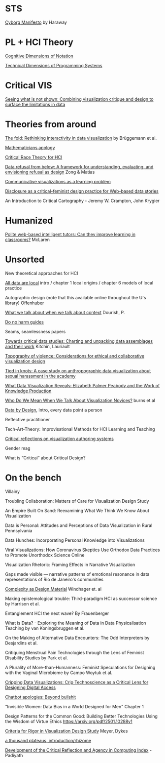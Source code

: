 # STS

[Cyborg Manifesto](https://usa.anarchistlibraries.net/library/donna-haraway-a-cyborg-manifesto) by Haraway

# PL + HCI Theory

[Cognitive Dimensions of Notation](https://www.cl.cam.ac.uk/~afb21/CognitiveDimensions/papers/Green1989.pdf)

[Technical Dimensions of Programming Systems](https://arxiv.org/abs/2302.10003)

# Critical VIS

[Seeing what is not shown: Combining visualization critique and design to surface the limitations in data](https://www.jbe-platform.com/content/journals/10.1075/idj.22006.hen)

# Theories from around

[The fold: Rethinking interactivity in data visualization](https://markjanbludau.de/Brueggemann2020_Fold.pdf) by Brüggemann et al.

[Mathematicians apology](https://www.cs.utexas.edu/~mitra/csSpring2024/cs309/Papers/A_Mathematicians_Apology.pdf)

[Critical Race Theory for HCI](https://dl.acm.org/doi/abs/10.1145/3313831.3376392)

[Data refusal from below: A framework for understanding, evaluating, and envisioning refusal as design](https://dl.acm.org/doi/full/10.1145/3630107) Zong & Matias

[Communicative visualizations as a learning problem](https://ieeexplore.ieee.org/abstract/document/9222102/)

[Disclosure as a critical-feminist design practice for Web-based data stories](https://firstmonday.org/ojs/index.php/fm/article/view/12712)

An Introduction to Critical Cartography - Jeremy W. Crampton, John Krygier

# Humanized

[Polite web-based intelligent tutors: Can they improve learning in classrooms?](https://www.sciencedirect.com/science/article/pii/S0360131510002824) McLaren

# Unsorted

New theoretical approaches for HCI

[All data are local](https://direct.mit.edu/books/book-pdf/2257207/book_9780262352215.pdf) intro / chapter 1 local origins / chapter 6 models of local practice

Autographic design (note that this available online throughout the U's library) Offenhuber

[What we talk about when we talk about context](https://doi.org/10.1007/s00779-003-0253-8) Dourish, P.

[Do no harm guides](https://www.urban.org/research/publication/do-no-harm-guide-applying-equity-awareness-data-visualization)

Seams, seamlessness papers

[Towards critical data studies: Charting and unpacking data assemblages and their work](https://papers.ssrn.com/sol3/papers.cfm?Abstract_id=2474112) Kitchin, Lauriault

[Topography of violence: Considerations for ethical and collaborative visualization design](https://onlinelibrary.wiley.com/doi/abs/10.1111/cgf.14285)

[Tied in knots: A case study on anthropographic data visualization about sexual harassment in the academy](https://ieeexplore.ieee.org/abstract/document/9307965)

[What Data Visualization Reveals: Elizabeth Palmer Peabody and the Work of Knowledge Production](https://hdsr.mitpress.mit.edu/pub/oraonikr)

[Who Do We Mean When We Talk About Visualization Novices?](https://dl.acm.org/doi/abs/10.1145/3544548.3581524) burns et al

[Data by Design](https://dataxdesign.io/), Intro, every data point a person

Reflective practitioner

Tech-Art-Theory: Improvisational Methods for HCI Learning and Teaching

[Critical reflections on visualization authoring systems](https://ieeexplore.ieee.org/abstract/document/8807226/)

Gender mag

What is “Critical” about Critical Design?

# On the bench

Villainy

Troubling Collaboration: Matters of Care for Visualization Design Study

An Empire Built On Sand: Reexamining What We Think We Know About Visualization

Data is Personal: Attitudes and Perceptions of Data Visualization in Rural Pennsylvania

Data Hunches: Incorporating Personal Knowledge into Visualizations

Viral Visualizations: How Coronavirus Skeptics Use Orthodox Data Practices to Promote Unorthodox Science Online

Visualization Rhetoric: Framing Effects in Narrative Visualization

Gaps made visible — narrative patterns of emotional resonance in data representations of Rio de Janeiro's communities

[Complexity as Design Material](https://arxiv.org/abs/2409.07465) Windhager et. al

Making epistemological trouble: Third-paradigm HCI as successor science by Harrison et al.

Entanglement HCI the next wave? By Frauenberger

What is Data? - Exploring the Meaning of Data in Data Physicalisation Teaching by van Koningsbruggen et al.

On the Making of Alternative Data Encounters: The Odd Interpreters by Desjardins et al.

Critiquing Menstrual Pain Technologies through the Lens of Feminist Disability Studies by Park et al.

A Plurality of More-than-Humanness: Feminist Speculations for Designing with the Vaginal Microbiome by Campo Woytuk et al.

[Cripping Data Visualizations: Crip Technoscience as a Critical Lens for Designing Digital Access](https://dl.acm.org/doi/pdf/10.1145/3597638.3608427)

[Chatbot apologies: Beyond bullshit](https://arxiv.org/pdf/2501.09910)

"Invisible Women: Data Bias in a World Designed for Men" Chapter 1

Design Patterns for the Common Good: Building Better Technologies Using the
Wisdom of Virtue Ethics https://arxiv.org/pdf/2501.10288v1

[Criteria for Rigor in Visualization Design Study](https://ieeexplore.ieee.org/abstract/document/8809711) Meyer, Dykes

[a thousand plateaus, introduction/rhizome](https://files.libcom.org/files/A%20Thousand%20Plateaus.pdf)

[Development of the Critical Reflection and Agency in Computing Index](https://arxiv.org/abs/2501.13060) - Padiyath
